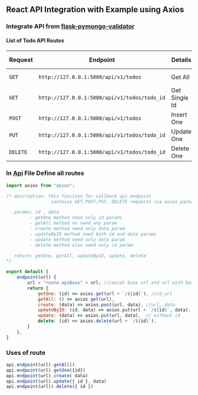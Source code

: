 ## React API Integration with Example using Axios 
### Integrate API from [flask-pymongo-validator](https://github.com/mrxmamun/flask-pymongo-validator.git)
#### List of Todo API Routes
| Request | Endpoint |  Details | Example Source |
| --- | --- | --- | --- |
| `GET` | `http://127.0.0.1:5000/api/v1/todos`| Get All| [Todo List](src/components/todo/TodoList.js) |
| `GET` | `http://127.0.0.1:5000/api/v1/todos/todo_id`| Get Single Id| [Todo](src/components/todo/Todo.js)|
| `POST` | `http://127.0.0.1:5000/api/v1/todos`| Insert One| [Add Todo](src/components/todo/AddTodo.js)|
| `PUT` | `http://127.0.0.1:5000/api/v1/todos/todo_id`| Update One| [Update Todo](src/components/todo/Edit.js) |
| `DELETE` | `http://127.0.0.1:5000/api/v1/todos/todo_id`| Delete One| [Delete Todo](src/components/todo/Todo.js)|

### In [Api](src/api.js) File Define all routes
```js
import axios from "axios";

/* description: this function for callback api endpoint
                 contains GET,POST,PUT, DELETE requests via axios package

   params: id , data
         - getOne method need only id params
         - getAll method no need any param
         - create method need only data param
         - updateByID method need both id and data params
         - update method need only data param
         - delete method also need only id param

   return: getOne, getAll, updateByID, update, delete
*/

export default {
    endpoint(url) {
        url = "route.apiBase" + url; //concat base url and url with base api endpoint
        return {
            getOne: (id) => axios.get(url + `/${id}`), //id_url
            getAll: () => axios.get(url),
            create: (data) => axios.post(url, data), //url, data
            updateByID: (id, data) => axios.put(url + `/${id}`, data), //url, data
            update: (data) => axios.put(url, data),  // without id
            delete: (id) => axios.delete(url + `/${id}`),
        }
    },
}

```
### Uses of route
```js
api.endpoint(url).getAll()
api.endpoint(url).getOne({id})
api.endpoint(url).create( data)
api.endpoint(url).update({ id }, data)
api.endpoint(url)).delete({ id })
```

